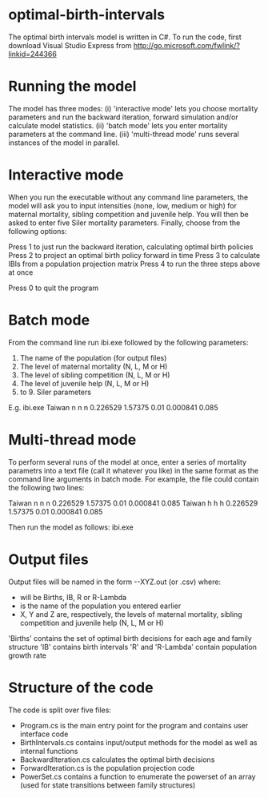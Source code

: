 optimal-birth-intervals
=======================

The optimal birth intervals model is written in C#. To run the code, first download Visual Studio Express from http://go.microsoft.com/fwlink/?linkid=244366

Running the model
=================

The model has three modes:
(i) 'interactive mode' lets you choose mortality parameters and run the backward iteration, forward simulation and/or calculate model statistics.
(ii) 'batch mode' lets you enter mortality parameters at the command line.
(iii) 'multi-thread mode' runs several instances of the model in parallel.

Interactive mode
================
When you run the executable without any command line parameters, the model will ask you to input intensities (none, low, medium or high) for maternal mortality, sibling competition and juvenile help. You will then be asked to enter five Siler mortality parameters. Finally, choose from the following options:

Press 1 to just run the backward iteration, calculating optimal birth policies
Press 2 to project an optimal birth policy forward in time
Press 3 to calculate IBIs from a population projection matrix
Press 4 to run the three steps above at once

Press 0 to quit the program

Batch mode
==========
From the command line run ibi.exe followed by the following parameters:
1. The name of the population (for output files)
2. The level of maternal mortality (N, L, M or H)
3. The level of sibling competition (N, L, M or H)
4. The level of juvenile help (N, L, M or H)
5. to 9. Siler parameters

E.g. ibi.exe Taiwan n n n 0.226529 1.57375 0.01 0.000841 0.085

Multi-thread mode
=================
To perform several runs of the model at once, enter a series of mortality parametrs into a text file (call it whatever you like) in the same format as the command line arguments in batch mode. For example, the file could contain the following two lines:

Taiwan n n n 0.226529 1.57375 0.01 0.000841 0.085
Taiwan h h h 0.226529 1.57375 0.01 0.000841 0.085

Then run the model as follows: ibi.exe <name of parameters file>

Output files
============
Output files will be named in the form <type>-<population>-XYZ.out (or .csv) where:
- <type> will be Births, IB, R or R-Lambda
- <population> is the name of the population you entered earlier
- X, Y and Z are, respectively, the levels of maternal mortality, sibling competition and juvenile help (N, L, M or H)

'Births' contains the set of optimal birth decisions for each age and family structure
'IB' contains birth intervals
'R' and 'R-Lambda' contain population growth rate

Structure of the code
=====================
The code is split over five files:
- Program.cs is the main entry point for the program and contains user interface code
- BirthIntervals.cs contains input/output methods for the model as well as internal functions
- BackwardIteration.cs calculates the optimal birth decisions
- ForwardIteration.cs is the population projection code
- PowerSet.cs contains a function to enumerate the powerset of an array (used for state transitions between family structures)
